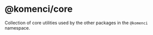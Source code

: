 # @komenci/core

Collection of core utilities used by the other packages in the `@komenci` namespace.